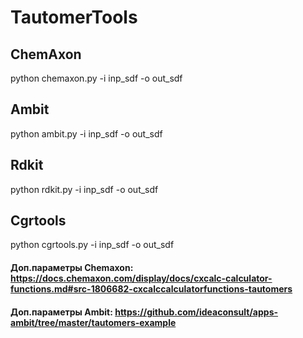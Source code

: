 # TautomerTools
## ChemAxon
python chemaxon.py -i inp_sdf -o out_sdf
## Ambit
python ambit.py -i inp_sdf -o out_sdf
## Rdkit
python rdkit.py -i inp_sdf -o out_sdf
## Cgrtools
python cgrtools.py -i inp_sdf -o out_sdf
#### Доп.параметры Chemaxon: https://docs.chemaxon.com/display/docs/cxcalc-calculator-functions.md#src-1806682-cxcalccalculatorfunctions-tautomers
#### Доп.параметры Ambit: https://github.com/ideaconsult/apps-ambit/tree/master/tautomers-example
